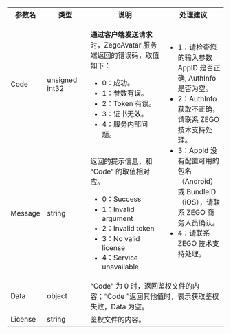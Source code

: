 <table class="collapsible-table" >
  <colgroup>
    <col width="15%">
    <col width="20%">
    <col width="35%">
    <col>
  </colgroup>
<tbody><tr data-row-level="1">
<th>参数名</th>
<th>类型</th>
<th>说明</th>
<th>处理建议</th>
</tr>
<tr data-row-level="2">
<td>Code</td>
<td>unsigned int32</td>
<td><p><b>通过客户端发送请求</b>时，ZegoAvatar 服务端返回的错误码，取值如下：</p>
<ul>
<li>0：成功。</li>
<li>1：参数有误。</li>
<li>2：Token 有误。</li>
<li>3：证书无效。</li>
<li>4：服务内部问题。</li>
</ul></td>
<td rowspan="2"><ul><li>1：请检查您的输入参数 AppID 是否正确, AuthInfo 是否为空。</li>
<li>2：AuthInfo 获取不正确，请联系 ZEGO 技术支持处理。</li>
<li>3：AppId 没有配置可用的包名（Android）或 BundleID（iOS），请联系 ZEGO 商务人员确认。</li>
<li>4：请联系 ZEGO 技术支持处理。</li>
</ul></td>
</tr>
<tr data-row-level="3">
<td>Message</td>
<td>string</td>
<td><p>返回的提示信息，和 “Code” 的取值相对应。</p>
<ul>
<li>0：Success</li>
<li>1：Invalid argument</li>
<li>2：Invalid token</li>
<li>3：No valid license</li>
<li>4：Service unavailable</li>
</ul></td>
</tr>
<tr data-row-level="4" data-row-child="true">
<td>Data</td>
<td>object</td>
<td colspan="2">“Code” 为 0 时，返回鉴权文件的内容；“Code ”返回其他值时，表示获取鉴权失败，Data 为空。</td>
</tr>
<tr data-row-level="4-1">
<td>License</td>
<td>string</td>
<td colspan="2">鉴权文件的内容。</td>
</tr>
</tbody></table>



